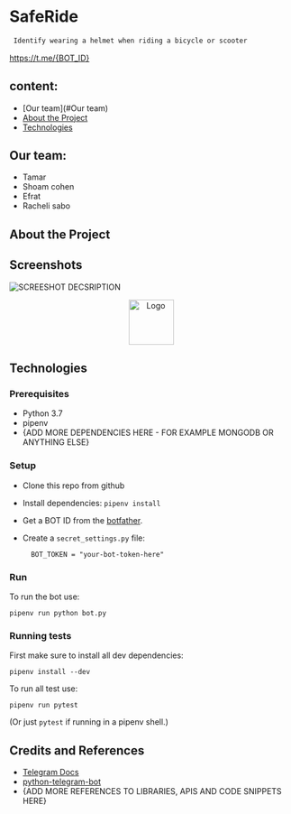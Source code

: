 # SafeRide
```sh
 Identify wearing a helmet when riding a bicycle or scooter
```

<https://t.me/{BOT_ID}>


## content:

* [Our team](#Our team)
* [About the Project](#about-the-project)
* [Technologies](#Technologies)



## Our team:
* Tamar
* Shoam cohen
* Efrat
* Racheli sabo


## About the Project



## Screenshots

![SCREESHOT DECSRIPTION](screenshots/shopping-list-bot-1.png)
<br />
<p align="center">
    <img src="C:\Users\RENT\Desktop\distanceTransform\1.jpg" alt="Logo" width="80" height="80">
</p>

## Technologies



### Prerequisites
* Python 3.7
* pipenv
* {ADD MORE DEPENDENCIES HERE - FOR EXAMPLE MONGODB OR ANYTHING ELSE}

### Setup
* Clone this repo from github
* Install dependencies: `pipenv install`
* Get a BOT ID from the [botfather](https://telegram.me/BotFather).
* Create a `secret_settings.py` file:

        BOT_TOKEN = "your-bot-token-here"

### Run
To run the bot use:

    pipenv run python bot.py

### Running tests
First make sure to install all dev dependencies:

    pipenv install --dev

To run all test  use:

    pipenv run pytest

(Or just `pytest` if running in a pipenv shell.)

## Credits and References
* [Telegram Docs](https://core.telegram.org/bots)
* [python-telegram-bot](https://github.com/python-telegram-bot/python-telegram-bot)
* {ADD MORE REFERENCES TO LIBRARIES, APIS AND CODE SNIPPETS HERE}

